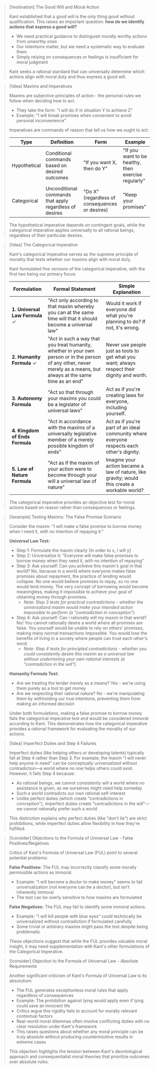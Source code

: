 > [!motivation] The Good Will and Moral Action
> 
> Kant established that a good will is the only thing good without qualification. This raises an important question: **how do we identify actions that express a good will?**
> 
> - We need practical guidance to distinguish morally worthy actions from unworthy ones
> - Our intentions matter, but we need a systematic way to evaluate them
> - Simply relying on consequences or feelings is insufficient for moral judgment
> 
> Kant seeks a rational standard that can universally determine which actions align with moral duty and thus express a good will.

> [!idea] Maxims and Imperatives
> 
> Maxims are subjective principles of action - the personal rules we follow when deciding how to act.
> 
> - They take the form: "I will do X in situation Y to achieve Z"
> - Example: "I will break promises when convenient to avoid personal inconvenience"
> 
> Imperatives are commands of reason that tell us how we ought to act:
> 
> |Type|Definition|Form|Example|
> |---|---|---|---|
> |Hypothetical|Conditional commands based on desired outcomes|"If you want X, then do Y"|"If you want to be healthy, then exercise regularly"|
> |Categorical|Unconditional commands that apply regardless of desires|"Do X" (regardless of consequences or desires)|"Keep your promises"|
> 
> The hypothetical imperative depends on contingent goals, while the categorical imperative applies universally to all rational beings, regardless of their particular desires.

> [!idea] The Categorical Imperative
> 
> Kant's categorical imperative serves as the supreme principle of morality that tests whether our maxims align with moral duty.
> 
> Kant formulated five versions of the categorical imperative, with the first two being our primary focus:
> 
> |Formulation|Formal Statement|Simple Explanation|
> |---|---|---|
> |**1. Universal Law Formula** ✓|"Act only according to that maxim whereby you can at the same time will that it should become a universal law"|Would it work if everyone did what you're planning to do? If not, it's wrong.|
> |**2. Humanity Formula** ✓|"Act in such a way that you treat humanity, whether in your own person or in the person of any other, never merely as a means, but always at the same time as an end"|Never use people just as tools to get what you want; always respect their dignity and worth.|
> |**3. Autonomy Formula**|"Act so that through your maxims you could be a legislator of universal laws"|Act as if you're creating laws for everyone, including yourself.|
> |**4. Kingdom of Ends Formula**|"Act in accordance with the maxims of a universally legislative member of a merely possible kingdom of ends"|Act as if you're part of an ideal community where everyone respects each other's dignity.|
> |**5. Law of Nature Formula**|"Act as if the maxim of your action were to become through your will a universal law of nature"|Imagine your action became a law of nature, like gravity; would this create a workable world?|
> 
> The categorical imperative provides an objective test for moral actions based on reason rather than consequences or feelings.

> [!example] Testing Maxims: The False Promise Scenario
> 
> Consider the maxim: "I will make a false promise to borrow money when I need it, with no intention of repaying it."
> 
> **Universal Law Test:**
> 
> - Step 1: Formulate the maxim clearly [In order to x, I will y]
> - Step 2: Universalize it: "Everyone will make false promises to borrow money when they need it, with no intention of repaying"
> - Step 3: Ask yourself: Can you achieve this maxim's goal in that world? No, because in a world where everyone makes false promises about repayment, the practice of lending would collapse. No one would believe promises to repay, so no one would lend money. The very concept of borrowing would become meaningless, making it impossible to achieve your goal of obtaining money through promises.
>     - _Note: Step 3 tests for practical contradictions - whether the universalized maxim would make your intended action impossible to perform (a "contradiction in conception")._
> - Step 4: Ask yourself: Can i rationally will my maxim in that world? No! You cannot rationally desire a world where all promises are false. You yourself would be unable to rely on others' promises, making many normal transactions impossible. You would lose the benefits of living in a society where people can trust each other's word.
>     - _Note: Step 4 tests for principled contradictions - whether you could consistently desire this maxim as a universal law without undermining your own rational interests (a "contradiction in the will")._
> 
> **Humanity Formula Test:**
> 
> - Are we treating the lender merely as a means? Yes - we're using them purely as a tool to get money
> - Are we respecting their rational nature? No - we're manipulating them by withholding our true intentions, preventing them from making an informed decision
> 
> Under both formulations, making a false promise to borrow money fails the categorical imperative test and would be considered immoral according to Kant. This demonstrates how the categorical imperative provides a rational framework for evaluating the morality of our actions.

> [!idea] Imperfect Duties and Step 4 Failures
> 
> Imperfect duties (like helping others or developing talents) typically fail at Step 4 rather than Step 3. For example, the maxim "I will never help anyone in need" can be conceptually universalized without contradiction—a world where no one helps others could exist. However, it fails Step 4 because:
> 
> - As rational beings, we cannot consistently will a world where no assistance is given, as we ourselves might need help someday
> - Such a world contradicts our own rational self-interest
> - Unlike perfect duties (which create "contradictions in conception"), imperfect duties create "contradictions in the will"—we cannot rationally prefer such a world
> 
> This distinction explains why perfect duties (like "don't lie") are strict prohibitions, while imperfect duties allow flexibility in how they're fulfilled.

> [!consider] Objections to the Formula of Universal Law - False Positives/Negatives
> 
> Critics of Kant's Formula of Universal Law (FUL) point to several potential problems:
> 
> **False Positives:** The FUL may incorrectly classify some morally permissible actions as immoral.
> 
> - Example: "I will become a doctor to make money" seems to fail universalization (not everyone can be a doctor), but isn't inherently immoral
> - The test can be overly sensitive to how maxims are formulated
> 
> **False Negatives:** The FUL may fail to identify some immoral actions.
> 
> - Example: "I will kill people with blue eyes" could technically be universalized without contradiction if formulated carefully
> - Some trivial or arbitrary maxims might pass the test despite being problematic
> 
> These objections suggest that while the FUL provides valuable moral insight, it may need supplementation with Kant's other formulations of the Categorical Imperative.

> [!consider] Objection to the Formula of Universal Law - Absolute Requirements
> 
> Another significant criticism of Kant's Formula of Universal Law is its absolutism:
> 
> - The FUL generates exceptionless moral rules that apply regardless of consequences
> - Example: The prohibition against lying would apply even if lying could save an innocent life
> - Critics argue this rigidity fails to account for morally relevant contextual factors
> - Real-world moral dilemmas often involve conflicting duties with no clear resolution under Kant's framework
> - This raises questions about whether any moral principle can be truly absolute without producing counterintuitive results in extreme cases
> 
> This objection highlights the tension between Kant's deontological approach and consequentialist moral theories that prioritize outcomes over absolute rules.


